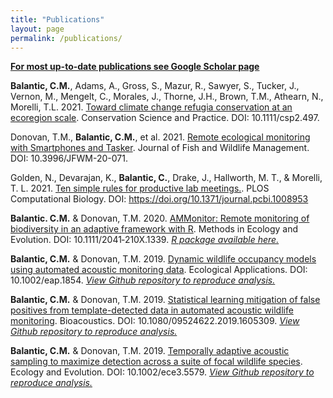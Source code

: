 ```yaml
---
title: "Publications"
layout: page
permalink: /publications/
---
```


[**For most up-to-date publications see Google Scholar page**](https://scholar.google.com/citations?user=5DGw0XMAAAAJ&hl=en&oi=ao)

**Balantic, C.M.**, Adams, A., Gross, S., Mazur, R., Sawyer, S., Tucker, J., Vernon, M., Mengelt, C., Morales, J., Thorne, J.H., Brown, T.M., Athearn, N., Morelli, T.L. 2021. [Toward climate change refugia conservation at an ecoregion scale](https://conbio.onlinelibrary.wiley.com/doi/full/10.1111/csp2.497). Conservation Science and Practice. DOI: 10.1111/csp2.497.

Donovan, T.M., **Balantic, C.M.**, et al. 2021. [Remote ecological monitoring with Smartphones and Tasker](https://meridian.allenpress.com/jfwm/article/12/1/163/464074/Remote-Ecological-Monitoring-with-Smartphones-and). Journal of Fish and Wildlife Management. DOI: 10.3996/JFWM-20-071.

Golden, N., Devarajan, K., **Balantic, C.**, Drake, J., Hallworth, M. T., & Morelli, T. L. 2021. [Ten simple rules for productive lab meetings.](https://journals.plos.org/ploscompbiol/article?id=10.1371/journal.pcbi.1008953). PLOS Computational Biology. DOI: https://doi.org/10.1371/journal.pcbi.1008953

**Balantic. C.M.** & Donovan, T.M. 2020. [AMMonitor: Remote monitoring of biodiversity in an adaptive framework with R](https://besjournals.onlinelibrary.wiley.com/doi/abs/10.1111/2041-210X.13397). Methods in Ecology and Evolution. DOI: 10.1111/2041‐210X.1339. [*R package available here.*](https://code.usgs.gov/vtcfwru/ammonitor)

**Balantic, C.M.** & Donovan, T.M. 2019. [Dynamic wildlife occupancy models using automated acoustic monitoring data](https://esajournals.onlinelibrary.wiley.com/doi/abs/10.1002/eap.1854). Ecological Applications. DOI: 10.1002/eap.1854.
[*View Github repository to reproduce analysis.*](https://github.com/cbalantic/dynamic-occupancy-acoustic)

**Balantic, C.M.** & Donovan, T.M. 2019. [Statistical learning mitigation of false positives from template-detected data in automated acoustic wildlife monitoring](https://www.tandfonline.com/doi/full/10.1080/09524622.2019.1605309). Bioacoustics. DOI: 10.1080/09524622.2019.1605309. [*View Github repository to reproduce analysis.*](https://github.com/cbalantic/false-positive-mitigation)

**Balantic, C.M.** & Donovan, T.M. 2019. [Temporally adaptive acoustic sampling to maximize detection across a suite of focal wildlife species](https://onlinelibrary.wiley.com/doi/full/10.1002/ece3.5579). Ecology and Evolution. DOI: 10.1002/ece3.5579. [*View Github repository to reproduce analysis.*](https://github.com/cbalantic/temporally-adaptive-sampling)
 
